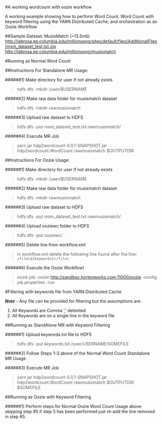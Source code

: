 #A working wordcount with oozie workflow

A working example showing how to perform Word Count, Word Count with keyword filtering using the YARN Distributed Cache, and orchestration as an Oozie Workflow. 



##Sample Dataset: MusixMatch (~13.5mb)
http://labrosa.ee.columbia.edu/millionsong/sites/default/files/AdditionalFiles/mxm_dataset_test.txt.zip
http://labrosa.ee.columbia.edu/millionsong/musixmatch


#Running as Normal Word Count

##Instructions For Standalone MR Usage:

######1) Make directory for user if not already exists

> hdfs dfs -mkdir /user/$USERNAME

######2) Make raw data folder for musixmatch dataset

> hdfs dfs -mkdir rawmusixmatch

######3) Upload raw dataset to HDFS

> hdfs dfs -put mxm_dataset_test.txt rawmusixmatch/

######4) Execute MR Job

> yarn jar hdp2wordcount-0.0.1-SNAPSHOT.jar hdp2wordcount.WordCount rawmusixmatch $OUTPUTDIR




##Instructions For Oozie  Usage:

######1) Make directory for user if not already exists

> hdfs dfs -mkdir /user/$USERNAME

######2) Make raw data folder for musixmatch dataset

> hdfs dfs -mkdir rawmusixmatch

######3) Upload raw dataset to HDFS

> hdfs dfs -put mxm_dataset_test.txt rawmusixmatch/

######4) Upload ooziewc folder to HDFS

> hdfs dfs -put ooziewc/ .

######5) Delete <files> line from workflow.xml

> in workflow.xml delete the following line found after the </configuration> line:
> `<file>${keywords}</file>`


######6) Execute the Oozie Workflow!

> oozie job -oozie http://sandbox.hortonworks.com:11000/oozie -config job.properties  -run


#Filtering with keywords file from YARN Distributed Cache

***Note*** - Any file can be provided for filtering but the assumptions are:

1. All Keywords are Comma ‘,’ delimited 
2. All Keywords are on a single line in the keyword file


##Running as StandAlone MR with Keyword Filtering

######1) Upload keywords.txt file to HDFS

> hdfs dfs -put keywords.txt /user/$USERNAME/$SOMEFILE

######2) Follow Steps 1-3 above of the Normal Word Count Standalone MR Usage. 

######3) Execute MR Job

> yarn jar hdp2wordcount-0.0.1-SNAPSHOT.jar hdp2wordcount.WordCount rawmusixmatch $OUTPUTDIR $SOMEFILE


##Running as Oozie with Keyword Filtering

######1) Perform steps for Normal Oozie Word Count Usage above skipping step #5 if step 5 has been performed just re-add the line removed in step #5. 
